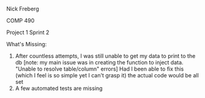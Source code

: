 Nick Freberg

COMP 490

Project 1
Sprint 2

What's Missing: 
1. After countless attempts, I was still unable to get my data to print to the db
[note: my main issue was in creating the function to inject data. "Unable to resolve table/column" errors]
Had I been able to fix this (which I feel is so simple yet I can't grasp it) the actual code would be all set
2. A few automated tests are missing
